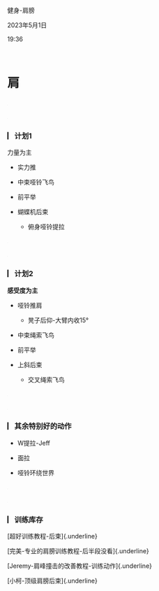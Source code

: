 健身-肩膀

2023年5月1日

19:36

 

**肩**
======

![](../../assets/004_健身-肩膀_000.png)

![](../../assets/004_健身-肩膀_000.png)

### **▏​计划1**

力量为主

-   实力推

-   中束哑铃飞鸟

-   前平举

-   蝴蝶机后束

    -   俯身哑铃提拉

![](../../assets/004_健身-肩膀_000.png)

![](../../assets/004_健身-肩膀_000.png)

### **▏​计划2**

**感受度为主**

-   哑铃推肩

    -   凳子后仰-大臂内收15°

-   中束绳索飞鸟

-   前平举

-   上斜后束

    -   交叉绳索飞鸟

![](../../assets/004_健身-肩膀_000.png)

![](../../assets/004_健身-肩膀_000.png)

### **▏​其余特别好的动作**

-   W提拉-Jeff

-   面拉

-   哑铃环绕世界

![](../../assets/004_健身-肩膀_000.png)

![](../../assets/004_健身-肩膀_000.png)

### **▏​训练库存**

[超好训练教程-后束]{.underline}

[完美-专业的肩膀训练教程-后半段没看]{.underline}

[Jeremy-肩峰撞击的改善教程-训练动作]{.underline}

[小柯-顶级肩膀后束]{.underline}
